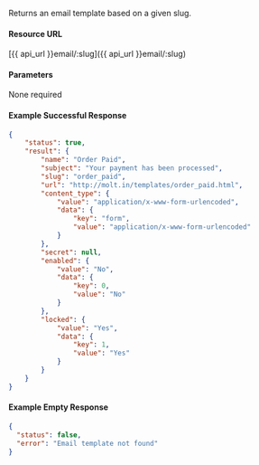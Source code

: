 <!--
@title Get email template by slug
@author Moltin Ltd
@description Returns an email template of the given slug

@sidebar 1
@family Email Templates
@rate No
@auth Yes
@format JSON
@http GET
@version beta
-->
Returns an email template based on a given slug.


#### Resource URL
[{{ api_url }}email/:slug]({{ api_url }}email/:slug)


#### Parameters
None required

<!--code-->
#### Example Successful Response
``` json
{
    "status": true,
    "result": {
        "name": "Order Paid",
        "subject": "Your payment has been processed",
        "slug": "order_paid",
        "url": "http://molt.in/templates/order_paid.html",
        "content_type": {
            "value": "application/x-www-form-urlencoded",
            "data": {
                "key": "form",
                "value": "application/x-www-form-urlencoded"
            }
        },
        "secret": null,
        "enabled": {
            "value": "No",
            "data": {
                "key": 0,
                "value": "No"
            }
        },
        "locked": {
            "value": "Yes",
            "data": {
                "key": 1,
                "value": "Yes"
            }
        }
    }
}
```


#### Example Empty Response
``` json
{
  "status": false,
  "error": "Email template not found"
}
```
<!--/code-->